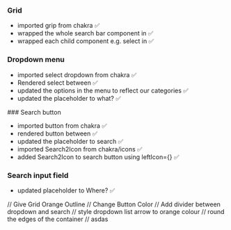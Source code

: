 ### Grid 
- imported grip from chakra ✅
- wrapped the whole search bar component in <Grid> ✅
- wrapped each child component e.g. select in <GridItem> ✅

### Dropdown menu 
- imported select dropdown from chakra ✅
- Rendered select between <GridItem> ✅
- updated the options in the menu to reflect our categories ✅
- updated the placeholder to what? ✅

### Search button
- imported button from chakra ✅
- rendered button between <GridItem> ✅
- updated the placeholder to search ✅
- imported Search2Icon from chakra/icons ✅
- added Search2Icon to search button using leftIcon={<Search2Icon/>} ✅


### Search input field 
- updated placeholder to Where? ✅



// Give Grid Orange Outline
// Change Button Color
// Add divider between dropdown and search
// style dropdown list arrow to orange colour
// round the edges of the container
// asdas
